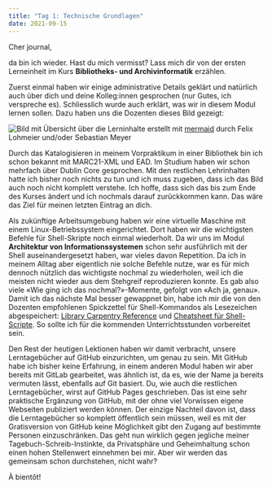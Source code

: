 ```yaml
---
title: "Tag 1: Technische Grundlagen"
date: 2021-09-15
---
```


Cher journal,

da bin ich wieder. Hast du mich vermisst? Lass mich dir von der ersten Lerneinheit im Kurs **Bibliotheks- und Archivinformatik** erzählen.

Zuerst einmal haben wir einige administrative Details geklärt und natürlich auch über dich und deine Kolleg:innen gesprochen (nur Gutes, ich verspreche es). Schliesslich wurde auch erklärt, was wir in diesem Modul lernen sollen. Dazu haben uns die Dozenten dieses Bild gezeigt:

![Bild mit Übersicht über die Lerninhalte](https://pad.gwdg.de/uploads/upload_6f65912f937ad0643db6dd982043e148.png)
erstellt mit [mermaid](https://mermaid-js.github.io/mermaid-live-editor) durch Felix Lohmeier und/oder Sebastian Meyer

Durch das Katalogisieren in meinem Vorpraktikum in einer Bibliothek bin ich schon bekannt mit MARC21-XML und EAD. Im Studium haben wir schon mehrfach über Dublin Core gesprochen. Mit den restlichen Lehrinhalten hatte ich bisher noch nichts zu tun und ich muss zugeben, dass ich das Bild auch noch nicht komplett verstehe. Ich hoffe, dass sich das bis zum Ende des Kurses ändert und ich nochmals darauf zurückkommen kann. Das wäre das Ziel für meinen letzten Eintrag an dich.

Als zukünftige Arbeitsumgebung haben wir eine virtuelle Maschine mit einem Linux-Betriebssystem eingerichtet. Dort haben wir die wichtigsten Befehle für Shell-Skripte noch einmal wiederholt. Da wir uns im Modul **Architektur von Informationssystemen** schon sehr ausführlich mit der Shell auseinandergesetzt haben, war vieles davon Repetition. Da ich in meinem Alltag aber eigentlich nie solche Befehle nutze, war es für mich dennoch nützlich das wichtigste nochmal zu wiederholen, weil ich die meisten nicht wieder aus dem Stehgreif reproduzieren konnte. Es gab also viele «Wie ging ich das nochmal?»-Momente, gefolgt von «Ach ja, genau».
Damit ich das nächste Mal besser gewappnet bin, habe ich mir die von den Dozenten empfohlenen Spickzettel für Shell-Kommandos als Lesezeichen abgespeichert: [Library Carpentry Reference](https://librarycarpentry.org/lc-shell/reference.html) und [Cheatsheet für Shell-Scripte](https://devhints.io/bash). So sollte ich für die kommenden Unterrichtsstunden vorbereitet sein.

Den Rest der heutigen Lektionen haben wir damit verbracht, unsere Lerntagebücher auf GitHub einzurichten, um genau zu sein. Mit GitHub habe ich bisher keine Erfahrung, in einem anderen Modul haben wir aber bereits mit GitLab gearbeitet, was ähnlich ist, da es, wie der Name ja bereits vermuten lässt, ebenfalls auf Git basiert. Du, wie auch die restlichen Lerntagebücher, wirst auf GitHub Pages geschrieben. Das ist eine sehr praktische Ergänzung von GitHub, mit der ohne viel Vorwissen eigene Webseiten publiziert werden können. Der einzige Nachteil davon ist, dass die Lerntagebücher so komplett öffentlich sein müssen, weil es mit der Gratisversion von GitHub keine Möglichkeit gibt den Zugang auf bestimmte Personen einzuschränken. Das geht nun wirklich gegen jegliche meiner Tagebuch-Schreib-Instinkte, da Privatsphäre und Geheimhaltung schon einen hohen Stellenwert einnehmen bei mir. Aber wir werden das gemeinsam schon durchstehen, nicht wahr?

À bientôt!
